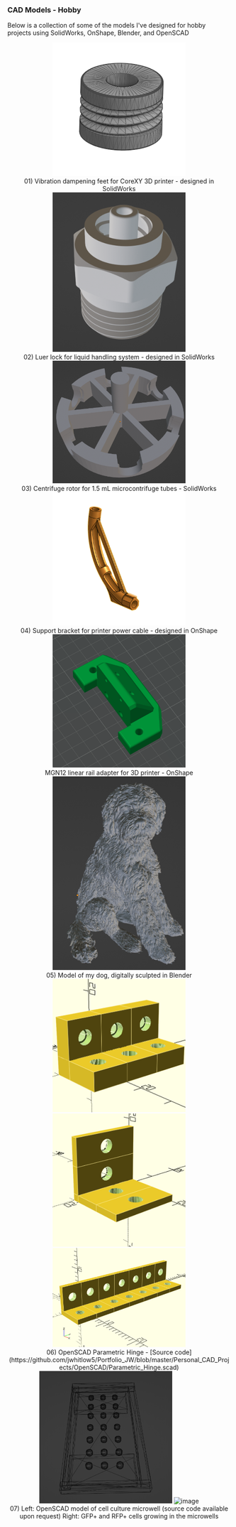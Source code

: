 ### CAD Models - Hobby
Below is a collection of some of the models I've designed for hobby projects using SolidWorks, OnShape, Blender, and OpenSCAD

<div align="center">
<img width="300" alt="" src="https://github.com/jwhitlow5/Portfolio_JW/blob/master/Personal_CAD_Projects/imgs/10.png">
  
<div align="center">01) Vibration dampening feet for CoreXY 3D printer - designed in SolidWorks
<div align="center">
<img width="300" alt="" src="https://github.com/jwhitlow5/Portfolio_JW/blob/master/Personal_CAD_Projects/imgs/3.png">
  
<div align="center">02) Luer lock for liquid handling system - designed in SolidWorks
<div align="center">
<img width="300" alt="" src="https://github.com/jwhitlow5/Portfolio_JW/blob/master/Personal_CAD_Projects/imgs/4.png">
  
<div align="center">03) Centrifuge rotor for 1.5 mL microcontrifuge tubes - SolidWorks
<div align="center">
<img width="300" alt="" src="https://github.com/jwhitlow5/Portfolio_JW/blob/master/Personal_CAD_Projects/imgs/9.png">
  
<div align="center">04) Support bracket for printer power cable - designed in OnShape
<div align="center">
<img width="300" alt="" src="https://github.com/jwhitlow5/Portfolio_JW/blob/master/Personal_CAD_Projects/imgs/11.png">
  
<div align="center">MGN12 linear rail adapter for 3D printer - OnShape
  
<div align="center">
<img width="300" alt="" src="https://github.com/jwhitlow5/Portfolio_JW/blob/master/Personal_CAD_Projects/imgs/5.png">
<div align="center">05) Model of my dog, digitally sculpted in Blender</div>

<div align="center">
<img width="300" alt="" src="https://github.com/jwhitlow5/Portfolio_JW/blob/master/Personal_CAD_Projects/OpenSCAD/Parametric_hinge1.png">
<img width="300" alt="" src="https://github.com/jwhitlow5/Portfolio_JW/blob/master/Personal_CAD_Projects/OpenSCAD/Parametric_hinge2.png">
<img width="300" alt="" src="https://github.com/jwhitlow5/Portfolio_JW/blob/master/Personal_CAD_Projects/OpenSCAD/Parametric_hinge3.png">

<div align="center">06) OpenSCAD Parametric Hinge - [Source code](https://github.com/jwhitlow5/Portfolio_JW/blob/master/Personal_CAD_Projects/OpenSCAD/Parametric_Hinge.scad)
  
<div align="center">
<img width="300" alt="" src="https://github.com/jwhitlow5/Portfolio_JW/blob/master/Personal_CAD_Projects/imgs/2.png">
<img width="300" alt="image" src="https://github.com/jwhitlow5/Portfolio_JW/assets/9408895/77cb7787-361d-4021-aa55-6093ecef38ff">

<div align="center">07) Left: OpenSCAD model of cell culture microwell (source code available upon request) Right: GFP+ and RFP+ cells growing in the microwells
  
</div>

